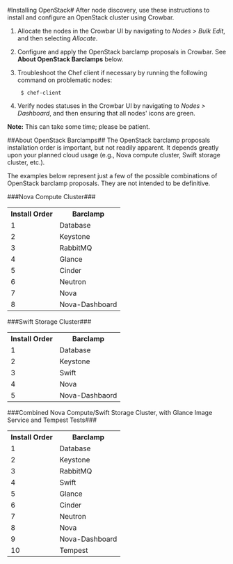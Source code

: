 #Installing OpenStack#
After node discovery, use these instructions to install and configure an OpenStack cluster using Crowbar.

1. Allocate the nodes in the Crowbar UI by navigating to *Nodes > Bulk Edit*, and then selecting *Allocate*.
2. Configure and apply the OpenStack barclamp proposals in Crowbar. See **About OpenStack Barclamps** below.
3. Troubleshoot the Chef client if necessary by running the following command on problematic nodes:

		$ chef-client
4. Verify nodes statuses in the Crowbar UI by navigating to *Nodes > Dashboard*, and then ensuring that all nodes' icons are green.

**Note:** This can take some time; please be patient.

##About OpenStack Barclamps##
The OpenStack barclamp proposals installation order is important, but not readily apparent. It depends greatly upon your planned cloud usage (e.g., Nova compute  cluster, Swift storage cluster, etc.).

The examples below represent just a few of the possible combinations of OpenStack barclamp proposals. They are not intended to be definitive.

###Nova Compute Cluster###

<table border="0">
<tr>
<th>Install Order</th>
<th>Barclamp</th>
</tr>
<tr>
<td>1</td>
<td>Database</td>
</tr>
<tr>
<td>2</td>
<td>Keystone</td>
</tr>
<tr>
<td>3</td>
<td>RabbitMQ</td>
</tr>
<tr>
<td>4</td>
<td>Glance</td>
</tr>
<tr>
<td>5</td>
<td>Cinder</td>
</tr>
<tr>
<td>6</td>
<td>Neutron</td>
</tr>
<tr>
<td>7</td>
<td>Nova</td>
</tr>
<tr>
<td>8</td>
<td>Nova-Dashboard</td>
</tr>
</table>

###Swift Storage Cluster###
 
<table border="0">
<tr>
<th>Install Order</th>
<th>Barclamp</th>
</tr>
<tr>
<td>1</td>
<td>Database</td>
</tr>
<tr>
<td>2</td>
<td>Keystone</td>
</tr>
<tr>
<td>3</td>
<td>Swift</td>
</tr>
<tr>
<td>4</td>
<td>Nova</td>
</tr>
<tr>
<td>5</td>
<td>Nova-Dashbaord</td>
</tr>
</table>

###Combined Nova Compute/Swift Storage Cluster, with Glance Image Service and Tempest Tests###

<table border="0">
<tr>
<th>Install Order</th>
<th>Barclamp</th>
</tr>
<tr>
<td>1</td>
<td>Database</td>
</tr>
<tr>
<td>2</td>
<td>Keystone</td>
</tr>
<tr>
<td>3</td>
<td>RabbitMQ</td>
</tr>
<tr>
<td>4</td>
<td>Swift</td>
</tr>
<tr>
<td>5</td>
<td>Glance</td>
</tr>
<tr>
<td>6</td>
<td>Cinder</td>
</tr>
<tr>
<td>7</td>
<td>Neutron</td>
</tr>
<tr>
<td>8</td>
<td>Nova</td>
</tr>
<tr>
<td>9</td>
<td>Nova-Dashboard</td>
</tr>
<tr>
<td>10</td>
<td>Tempest</td>
</tr>
</table>


